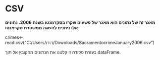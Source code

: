 # CSV

**מאגר זה של נתונים הוא מאגר של פשעים שקרו בסקרמנטו בשנת 2006. נתונים אלו ניתנים להשגה ממשטרת סקרמנטו**

crimes<-read.csv("C:/Users/דודו/Downloads/SacramentocrimeJanuary2006.csv")

בעזרת פקודה זו קלטנו את הנתונים מהקובץ אל תוך dataFrame.
